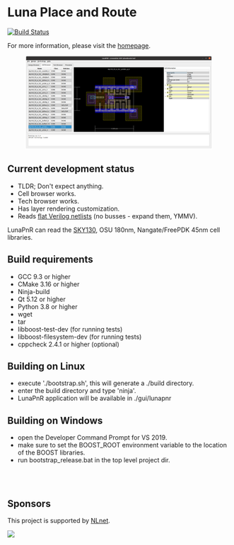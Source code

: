 # Luna Place and Route

[![Build Status](https://www.travis-ci.com/asicsforthemasses/LunaPnR.svg?branch=stable)](https://www.travis-ci.com/asicsforthemasses/LunaPnR)

For more information, please visit the [homepage](https://www.asicsforthemasses.com "Luna PnR homepage").

<figure><img src="doc/screenshots/screenshot_8_10_2021.png"></figure>

## Current development status
* TLDR; Don't expect anything.
* Cell browser works.
* Tech browser works.
* Has layer rendering customization.
* Reads [flat Verilog netlists](https://github.com/asicsforthemasses/LunaPnR/tree/main/test/files/verilog) (no busses - expand them, YMMV).

LunaPnR can read the [SKY130](https://github.com/asicsforthemasses/sky130_testing), OSU 180nm, Nangate/FreePDK 45nm cell libraries.

## Build requirements
* GCC 9.3 or higher
* CMake 3.16 or higher
* Ninja-build
* Qt 5.12 or higher
* Python 3.8 or higher
* wget
* tar
* libboost-test-dev (for running tests)
* libboost-filesystem-dev (for running tests)
* cppcheck 2.4.1 or higher (optional)

## Building on Linux
* execute './bootstrap.sh', this will generate a ./build directory.
* enter the build directory and type 'ninja'.
* LunaPnR application will be available in ./gui/lunapnr

## Building on Windows
* open the Developer Command Prompt for VS 2019.
* make sure to set the BOOST_ROOT environment variable to the location of the BOOST libraries.
* run bootstrap_release.bat in the top level project dir.

<br/><br/>
## Sponsors
This project is supported by [NLnet](https://nlnet.nl/).

<img src="https://nlnet.nl/logo/banner.svg">
